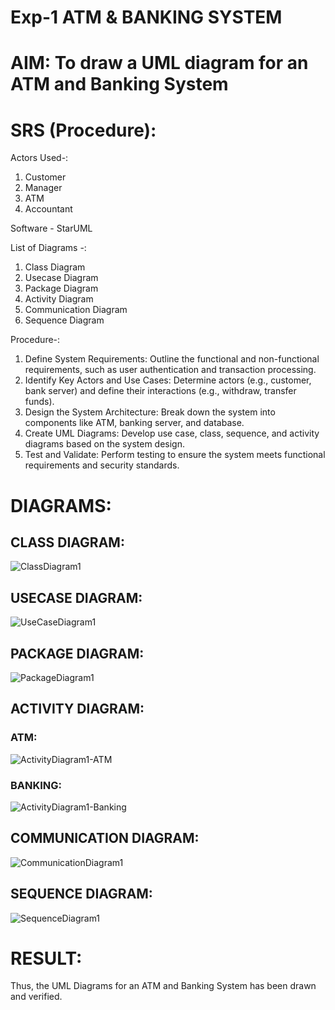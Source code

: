 # Exp-1 ATM & BANKING SYSTEM

# AIM: To draw a UML diagram for an ATM and Banking System

# SRS (Procedure):
Actors Used-:
1) Customer
2) Manager
3) ATM
4) Accountant

Software - StarUML

List of Diagrams -:
1) Class Diagram
2) Usecase Diagram
3) Package Diagram
4) Activity Diagram
5) Communication Diagram
6) Sequence Diagram

Procedure-:
1. Define System Requirements: Outline the functional and non-functional requirements, such as user authentication and transaction processing.
2. Identify Key Actors and Use Cases: Determine actors (e.g., customer, bank server) and define their interactions (e.g., withdraw, transfer funds).
3. Design the System Architecture: Break down the system into components like ATM, banking server, and database.
4. Create UML Diagrams: Develop use case, class, sequence, and activity diagrams based on the system design.
5. Test and Validate: Perform testing to ensure the system meets functional requirements and security standards.


# DIAGRAMS:
## CLASS DIAGRAM:
![ClassDiagram1](https://github.com/user-attachments/assets/53c07667-60ca-4470-9fc1-3ff89ec39353)


## USECASE DIAGRAM:
![UseCaseDiagram1](https://github.com/user-attachments/assets/ab6c591a-04c3-4558-9e3d-5424f2537537)


## PACKAGE DIAGRAM:
![PackageDiagram1](https://github.com/user-attachments/assets/dbb622e5-b598-45ca-b5fc-4fdb5bfa7b8c)


## ACTIVITY DIAGRAM:
### ATM:
![ActivityDiagram1-ATM](https://github.com/user-attachments/assets/8c943e34-f488-48ca-a6f5-53937e045a64)

### BANKING:
![ActivityDiagram1-Banking](https://github.com/user-attachments/assets/8852d02f-3b3a-4317-8753-bc798023bc15)


## COMMUNICATION DIAGRAM:
![CommunicationDiagram1](https://github.com/user-attachments/assets/e306abd4-05f3-4b09-9898-8748e76660a8)


## SEQUENCE DIAGRAM:
![SequenceDiagram1](https://github.com/user-attachments/assets/90e86a44-7213-4499-ab60-d8f4ebd7489c)


# RESULT:
Thus, the UML Diagrams for an ATM and Banking System has been drawn and verified.
